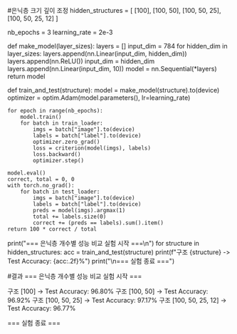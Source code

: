 #은닉층 크기 깊이 조정
hidden_structures = [
    [100],
    [100, 50],
    [100, 50, 25],
    [100, 50, 25, 12]
]

nb_epochs = 3
learning_rate = 2e-3

def make_model(layer_sizes):
    layers = []
    input_dim = 784
    for hidden_dim in layer_sizes:
        layers.append(nn.Linear(input_dim, hidden_dim))
        layers.append(nn.ReLU())
        input_dim = hidden_dim
    layers.append(nn.Linear(input_dim, 10))
    model = nn.Sequential(*layers)
    return model

def train_and_test(structure):
    model = make_model(structure).to(device)
    optimizer = optim.Adam(model.parameters(), lr=learning_rate)
    
    for epoch in range(nb_epochs):
        model.train()
        for batch in train_loader:
            imgs = batch["image"].to(device)
            labels = batch["label"].to(device)
            optimizer.zero_grad()
            loss = criterion(model(imgs), labels)
            loss.backward()
            optimizer.step()
    
    model.eval()
    correct, total = 0, 0
    with torch.no_grad():
        for batch in test_loader:
            imgs = batch["image"].to(device)
            labels = batch["label"].to(device)
            preds = model(imgs).argmax(1)
            total += labels.size(0)
            correct += (preds == labels).sum().item()
    return 100 * correct / total

print("=== 은닉층 개수별 성능 비교 실험 시작 ===\n")
for structure in hidden_structures:
    acc = train_and_test(structure)
    print(f"구조 {structure} -> Test Accuracy: {acc:.2f}%")
print("\n=== 실험 종료 ===")


#결과
=== 은닉층 개수별 성능 비교 실험 시작 ===

구조 [100] → Test Accuracy: 96.80%
구조 [100, 50] → Test Accuracy: 96.92%
구조 [100, 50, 25] → Test Accuracy: 97.17%
구조 [100, 50, 25, 12] → Test Accuracy: 96.77%

=== 실험 종료 ===